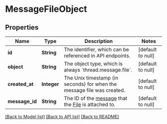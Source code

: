 # MessageFileObject
## Properties

| Name | Type | Description | Notes |
|------------ | ------------- | ------------- | -------------|
| **id** | **String** | The identifier, which can be referenced in API endpoints. | [default to null] |
| **object** | **String** | The object type, which is always &#x60;thread.message.file&#x60;. | [default to null] |
| **created\_at** | **Integer** | The Unix timestamp (in seconds) for when the message file was created. | [default to null] |
| **message\_id** | **String** | The ID of the [message](/docs/api-reference/messages) that the [File](/docs/api-reference/files) is attached to. | [default to null] |

[[Back to Model list]](../README.md#documentation-for-models) [[Back to API list]](../README.md#documentation-for-api-endpoints) [[Back to README]](../README.md)

